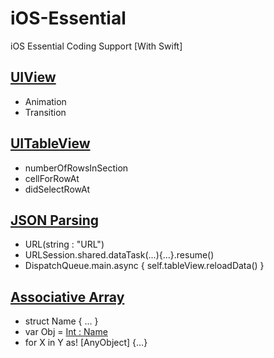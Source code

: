 # iOS-Essential
iOS Essential Coding Support [With Swift]

## [UIView](https://github.com/sumon-sarker/iOS-Essential/tree/UIView)
 - Animation
 - Transition

## [UITableView](https://github.com/sumon-sarker/iOS-Essential/tree/UITableView)
 - numberOfRowsInSection
 - cellForRowAt
 - didSelectRowAt
 
## [JSON Parsing](https://github.com/sumon-sarker/iOS-Essential/tree/JSON-Parsing)
 - URL(string : "URL")
 - URLSession.shared.dataTask(...){...}.resume()
 - DispatchQueue.main.async { self.tableView.reloadData() }
 
## [Associative Array](https://github.com/sumon-sarker/iOS-Essential)
 - struct Name { ... }
 - var Obj = [Int : Name]()
 - for X in Y as! [AnyObject] {...} 
